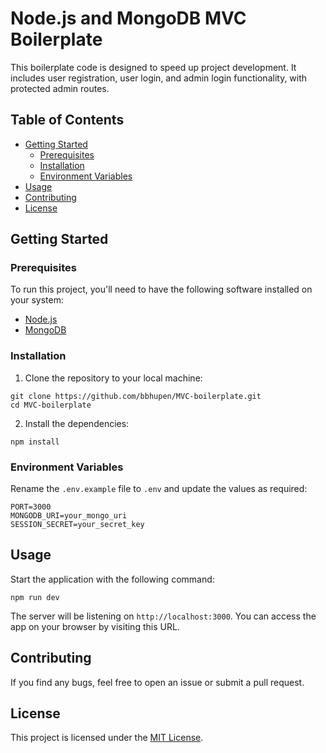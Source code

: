 # Node.js and MongoDB MVC Boilerplate

This boilerplate code is designed to speed up project development. It includes user registration, user login, and admin login functionality, with protected admin routes.

## Table of Contents

- [Getting Started](#getting-started)
  - [Prerequisites](#prerequisites)
  - [Installation](#installation)
  - [Environment Variables](#environment-variables)
- [Usage](#usage)
- [Contributing](#contributing)
- [License](#license)

## Getting Started

### Prerequisites

To run this project, you'll need to have the following software installed on your system:

- [Node.js](https://nodejs.org/en/download/)
- [MongoDB](https://docs.mongodb.com/manual/installation/)

### Installation

1. Clone the repository to your local machine:

```
git clone https://github.com/bbhupen/MVC-boilerplate.git
cd MVC-boilerplate
```


2. Install the dependencies:

```
npm install

```
### Environment Variables

Rename the `.env.example` file to `.env` and update the values as required:

```
PORT=3000
MONGODB_URI=your_mongo_uri
SESSION_SECRET=your_secret_key
```


## Usage

Start the application with the following command:

```
npm run dev
```


The server will be listening on `http://localhost:3000`. You can access the app on your browser by visiting this URL.

## Contributing

If you find any bugs, feel free to open an issue or submit a pull request.

## License

This project is licensed under the [MIT License](LICENSE).
